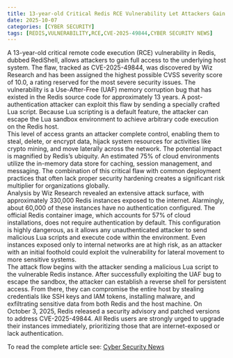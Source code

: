 ```yaml
---
title: 13-year-old Critical Redis RCE Vulnerability Let Attackers Gain Full Access to Host System
date: 2025-10-07
categories: [CYBER SECURITY]
tags: [REDIS,VULNERABILITY,RCE,CVE-2025-49844,CYBER SECURITY NEWS]
---
```


A 13-year-old critical remote code execution (RCE) vulnerability in Redis, dubbed RediShell, allows attackers to gain full access to the underlying host system. The flaw, tracked as CVE-2025-49844, was discovered by Wiz Research and has been assigned the highest possible CVSS severity score of 10.0, a rating reserved for the most severe security issues. The vulnerability is a Use-After-Free (UAF) memory corruption bug that has existed in the Redis source code for approximately 13 years. A post-authentication attacker can exploit this flaw by sending a specially crafted Lua script. Because Lua scripting is a default feature, the attacker can escape the Lua sandbox environment to achieve arbitrary code execution on the Redis host.  
This level of access grants an attacker complete control, enabling them to steal, delete, or encrypt data, hijack system resources for activities like crypto mining, and move laterally across the network. The potential impact is magnified by Redis’s ubiquity. An estimated 75% of cloud environments utilize the in-memory data store for caching, session management, and messaging. The combination of this critical flaw with common deployment practices that often lack proper security hardening creates a significant risk multiplier for organizations globally.  
Analysis by Wiz Research revealed an extensive attack surface, with approximately 330,000 Redis instances exposed to the internet. Alarmingly, about 60,000 of these instances have no authentication configured. The official Redis container image, which accounts for 57% of cloud installations, does not require authentication by default. This configuration is highly dangerous, as it allows any unauthenticated attacker to send malicious Lua scripts and execute code within the environment. Even instances exposed only to internal networks are at high risk, as an attacker with an initial foothold could exploit the vulnerability for lateral movement to more sensitive systems.  
The attack flow begins with the attacker sending a malicious Lua script to the vulnerable Redis instance. After successfully exploiting the UAF bug to escape the sandbox, the attacker can establish a reverse shell for persistent access. From there, they can compromise the entire host by stealing credentials like SSH keys and IAM tokens, installing malware, and exfiltrating sensitive data from both Redis and the host machine. On October 3, 2025, Redis released a security advisory and patched versions to address CVE-2025-49844. All Redis users are strongly urged to upgrade their instances immediately, prioritizing those that are internet-exposed or lack authentication.  

To read the complete article see: [Cyber Security News](https://cybersecuritynews.com/redis-rce-vulnerability/) 